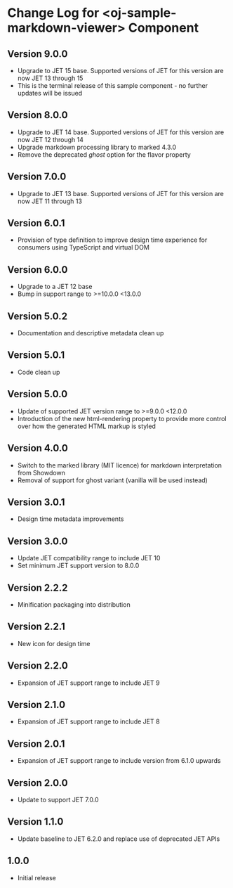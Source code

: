 # Change Log for &lt;oj-sample-markdown-viewer&gt; Component

## Version 9.0.0

* Upgrade to JET 15 base. Supported versions of JET for this version are now JET 13 through 15
* This is the terminal release of this sample component - no further updates will be issued

## Version 8.0.0

* Upgrade to JET 14 base. Supported versions of JET for this version are now JET 12 through 14
* Upgrade markdown processing library to marked 4.3.0 
* Remove the deprecated _ghost_ option for the flavor property

## Version 7.0.0

* Upgrade to JET 13 base. Supported versions of JET for this version are now JET 11 through 13

## Version 6.0.1

* Provision of type definition to improve design time experience for consumers using TypeScript and virtual DOM

## Version 6.0.0

* Upgrade to a JET 12 base
* Bump in support range to >=10.0.0 <13.0.0

## Version 5.0.2

* Documentation and descriptive metadata clean up

## Version 5.0.1

* Code clean up

## Version 5.0.0

* Update of supported JET version range to >=9.0.0 <12.0.0
* Introduction of the new html-rendering property to provide more control over how the generated HTML markup is styled

## Version 4.0.0

* Switch to the marked library (MIT licence) for markdown interpretation from Showdown
* Removal of support for ghost variant (vanilla will be used instead)

## Version 3.0.1

* Design time metadata improvements

## Version 3.0.0

* Update JET compatibility range to include JET 10
* Set minimum JET support version to 8.0.0

## Version 2.2.2

* Minification packaging into distribution

## Version 2.2.1

* New icon for design time

## Version 2.2.0

* Expansion of JET support range to include JET 9

## Version 2.1.0

* Expansion of JET support range to include JET 8

## Version 2.0.1

* Expansion of JET support range to include version from 6.1.0 upwards

## Version 2.0.0

* Update to support JET 7.0.0

## Version 1.1.0

* Update baseline to JET 6.2.0 and replace use of deprecated JET APIs

## 1.0.0

* Initial release
